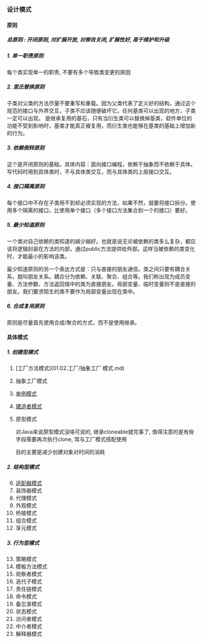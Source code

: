 ### 设计模式

#### 原则

##### 总原则 : 开闭原则, 对扩展开放, 对修改关闭, 扩展性好, 易于维护和升级

##### 1. 单一职责原则

每个类实现单一的职责, 不要有多个导致类变更的原因

##### 2. 里氏替换原则

子类对父类的方法尽量不要重写和重载。因为父类代表了定义好的结构，通过这个规范的接口与外界交互，子类不应该随便破坏它。任何基类可以出现的地方，子类一定可以出现。 是继承复用的基石，只有当衍生类可以替换掉基类，软件单位的功能不受到影响时，基类才能真正被复用，而衍生类也能够在基类的基础上增加新的行为。

##### 3. 依赖倒转原则

这个是开闭原则的基础，具体内容：面向接口编程，依赖于抽象而不依赖于具体。写代码时用到具体类时，不与具体类交互，而与具体类的上层接口交互。

##### 4. 接口隔离原则

每个接口中不存在子类用不到却必须实现的方法，如果不然，就要将接口拆分。使用多个隔离的接口，比使用单个接口（多个接口方法集合到一个的接口）要好。

##### 5. 最少知道原则

一个类对自己依赖的类知道的越少越好。也就是说无论被依赖的类多么复杂，都应该将逻辑封装在方法的内部，通过public方法提供给外部。这样当被依赖的类变化时，才能最小的影响该类。

最少知道原则的另一个表达方式是：只与直接的朋友通信。类之间只要有耦合关系，就叫朋友关系。耦合分为依赖、关联、聚合、组合等。我们称出现为成员变量、方法参数、方法返回值中的类为直接朋友。局部变量、临时变量则不是直接的朋友。我们要求陌生的类不要作为局部变量出现在类中。

##### 6. 合成复用原则

原则是尽量首先使用合成/聚合的方式，而不是使用继承。

#### 具体模式

##### 1. 创建型模式

1. [工厂方法模式](01.02.工厂/抽象工厂 模式.md)

2. 抽象工厂模式

3. [单例模式](03.单例模式.md)

4. [建造者模式](04.建造者模式)

5. 原型模式

   对Java来说原型模式没啥可说的, 继承cloneable就完事了, 值得注意的是有些字段需要再次执行clone, 常与工厂模式搭配使用

   目的主要是减少创建对象对时间的消耗

##### 2. 结构型模式

6. [适配器模式](05.适配器模式.md)
7. 装饰器模式
8. 代理模式
9. 外观模式
10. 桥接模式
11. 组合模式
12. 享元模式

##### 3. 行为型模式

13. 策略模式
14. 模板方法模式
15. 观察者模式
16. 迭代子模式
17. 责任链模式
18. 命令模式
19. 备忘录模式
20. 状态模式
21. 访问者模式
22. 中介者模式
23. 解释器模式